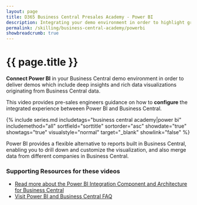 ```yaml
---
layout: page
title: D365 Business Central Presales Academy - Power BI
description: Integrating your demo environment in order to highlight graphs, charts and rich visualizations through Power BI
permalink: /skilling/business-central-academy/powerbi
showbreadcrumb: true
---
```


# {{ page.title }}

**Connect Power BI** in your Business Central demo environment in order to deliver demos which include deep insights and rich data visualizations originating from Business Central data. 

This video provides pre-sales engineers guidance on how to **configure** the integrated experience betweeen Power BI and Business Central.

{% include series.md 
    includetags="business central academy|power bi" includemethod="all" 
    sortfield="sorttitle" sortorder="asc" showdate="true" showtags="true" 
    visualstyle="normal" target="_blank" showlink="false"
%}

Power BI provides a flexible alternative to reports built in Business Central, enabling you to drill down and customize the visualization, and also merge data from different companies in Business Central.

### Supporting Resources for these videos

* [Read more about the Power BI Integration Component and Architecture for Business Central](https://docs.microsoft.com/en-us/dynamics365/business-central/admin-powerbi-overview)
* <a href="https://docs.microsoft.com/en-us/dynamics365/business-central/power-bi-faq?tabs=general" target="_blank">Visit Power BI and Business Central FAQ
